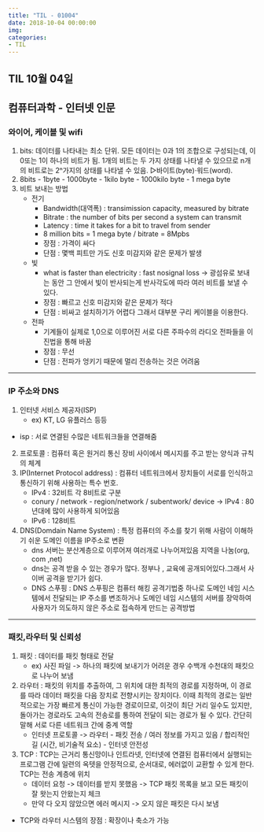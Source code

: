 ```yaml
---
title: "TIL - 01004"
date: 2018-10-04 00:00:00
img:
categories:
- TIL
---
```


## TIL 10월 04일
## 컴퓨터과학 - 인터넷 인문
### 와이어, 케이블 및 wifi
1. bits: 데이터를 나타내는 최소 단위. 모든 데이터는 0과 1의 조합으로 구성되는데, 이 0또는 1이 하나의 비트가 됨. 1개의 비트는 두 가지 상태를 나타낼 수 있으므로 n개의 비트로는 2ⁿ가지의 상태를 나타낼 수 있음. ▷바이트(byte)·워드(word).
2. 8bits - 1byte - 1000byte - 1kilo byte - 1000kilo byte - 1 mega byte
3. 비트 보내는 방법
    - 전기
        - Bandwidth(대역폭) : transimission capacity, measured by bitrate
        - Bitrate : the number of bits per second a system can transmit
        - Latency : time it takes for a bit to travel from sender
        - 8 million bits = 1 mega byte / bitrate = 8Mpbs
        - 장점 : 가격이 싸다
        - 단점 : 몇백 피트만 가도 신호 미감지와 같은 문제가 발생
    - 빛
        - what is faster than electricity : fast nosignal loss -> 광섬유로 보내는 동안 그 안에서 빛이 반사되는게 반사각도에 따라 여러 비트를 보낼 수 있다.
        - 장점 : 빠르고 신호 미감지와 같은 문제가 적다
        - 단점 : 비싸고 설치하기가 어렵다 그래서 대부분 구리 케이블을 이용한다.
    - 전파
        - 기계들이 실제로 1,0으로 이루어진 서로 다른 주파수의 라디오 전파들을 이진법을 통해 바꿈
        - 장점 : 무선
        - 단점 : 전파가 엉키기 때문에 멀리 전송하는 것은 어려움


-----

### IP 주소와 DNS
1. 인터넷 서비스 제공자(ISP)
    - ex) KT, LG 유플러스 등등
- isp : 서로 연결된 수많은 네트워크들을 연결해줌
2. 프로토콜 : 컴퓨터 혹은 원거리 통신 장비 사이에서 메시지를 주고 받는 양식과 규칙의 체계
3. IP(Internet Protocol address) : 컴퓨터 네트워크에서 장치들이 서로를 인식하고 통신하기 위해 사용하는 특수 번호.
    -  IPv4 : 32비트 각 8비트로 구분
    - conury / network - region/network / subentwork/ device -> IPv4 : 80년대에 많이 사용하게 되어있음
    - IPv6 : 128비트
4. DNS(Domdain Name System) : 특정 컴퓨터의 주소를 찾기 위해 사람이 이해하기 쉬운 도메인 이름을 IP주소로 변환
    - dns 서버는 분산계층으로 이루어져 여러개로 나누어져있음 지역을 나눔(org, com ,net)
    - dns는 공격 받을 수 있는 경우가 많다. 정부나 , 교육에 공개되어있다.그래서 사이버 공격을 받기가 쉽다.
    - DNS 스푸핑 : DNS 스푸핑은 컴퓨터 해킹 공격기법중 하나로 도메인 네임 시스템에서 전달되는 IP 주소를 변조하거나 도메인 네임 시스템의 서버를 장악하여 사용자가 의도하지 않은 주소로 접속하게 만드는 공격방법

----

### 패킷,라우터 및 신뢰성
1. 패킷 : 데이터를 패킷 형태로 전달
    - ex) 사진 파일 -> 하나의 패킷에 보내기가 어려운 경우 수백개 수천대의 패킷으로 나누어 보냄
2. 라우터 :  패킷의 위치를 추출하여, 그 위치에 대한 최적의 경로를 지정하며, 이 경로를 따라 데이터 패킷을 다음 장치로 전향시키는 장치이다. 이때 최적의 경로는 일반적으로는 가장 빠르게 통신이 가능한 경로이므로, 이것이 최단 거리 일수도 있지만, 돌아가는 경로라도 고속의 전송로를 통하여 전달이 되는 경로가 될 수 있다. 간단히 말해 서로 다른 네트워크 간에 중계 역할
    - 인터넷 프로토콜 -> 라우터 - 패킷 전송 / 여러 정보를 가지고 있음 / 합리적인 길 (시간, 비기술적 요소) - 인터넷 안전성
3. TCP : TCP는 근거리 통신망이나 인트라넷, 인터넷에 연결된 컴퓨터에서 실행되는 프로그램 간에 일련의 옥텟을 안정적으로, 순서대로, 에러없이 교환할 수 있게 한다. TCP는 전송 계층에 위치
    - 데이터 요청 -> 데이터를 받지 못했음 -> TCP 패킷 목록을 보고 모든 패킷이 잘 왓는지 안왔는지 체크
    - 만약 다 오지 않았으면 에러 메시지 -> 오지 않은 패킷은 다시 보냄
- TCP와 라우터 시스템의 장점 : 확장이나 축소가 가능

